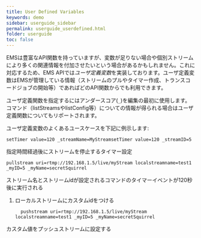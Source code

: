 ```yaml
---
title: User Defined Variables
keywords: demo
sidebar: userguide_sidebar
permalink: userguide_userdefined.html
folder: userguide
toc: false
---
```


EMSは豊富なAPI関数を持っていますが、変数が足りない場合や個別ストリームにより多くの関連情報を付加させたいという場合があるかもしれません。これに対応するため、EMS APIでは*ユーザ定義変数*を実装しております。ユーザ定義変数はEMSが管理している情報（ストリームのプルやタイマー作成、トランスコードジョブの開始等）であればどのAPI関数からでも利用できます。

ユーザ定義関数を指定するにはアンダースコア(`_`)を編集の最初に使用します。コマンド（listStreamsやlistConfig等）についての情報が得られる場合はユーザ定義関数についてもリポートされます。

ユーザ定義変数のよくあるユースケースを下記に例示します:

```
setTimer value=120 _streamName=MyStreamsetTimer value=120 _streamID=5

```

指定時間経過後にストリームを停止するタイマー設定

```
pullstream uri=rtmp://192.168.1.5/live/myStream localstreamname=test1 _myID=5 _myName=secretSquirrel

```
ストリーム名とストリームidが設定されるコマンドのタイマーイベントが120秒後に実行される


1. ローカルストリームにカスタムidをつける

   ```
     pushstream uri=rtmp://192.168.1.5/live/myStream localstreamname=test1 _myID=5 _myName=secretSquirrel

   ```

カスタム値をプッシュストリームに設定する
